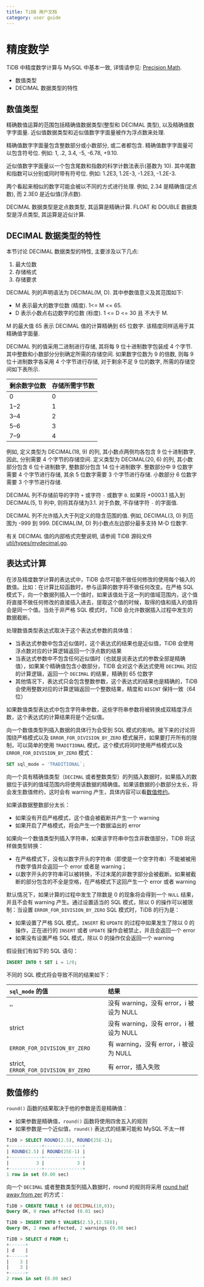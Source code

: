 ```yaml
---
title: TiDB 用户文档
category: user guide
---
```


# 精度数学

TiDB 中精度数学计算与 MySQL 中基本一致, 详情请参见: [Precision Math](https://dev.mysql.com/doc/refman/5.7/en/precision-math.html).

- 数值类型
- DECIMAL 数据类型的特性

## 数值类型

精确数值运算的范围包括精确值数据类型(整型和 DECIMAL 类型), 以及精确值数字字面量. 近似值数据类型和近似值数字字面量被作为浮点数来处理.

精确值数字字面量包含整数部分或小数部分, 或二者都包含. 精确值数字字面量可以包含符号位. 例如: 1, .2, 3.4, -5, -6.78, +9.10.

近似值数字字面量以一个包含尾数和指数的科学计数法表示(基数为 10). 其中尾数和指数可以分别或同时带有符号位. 例如: 1.2E3, 1.2E-3, -1.2E3, -1.2E-3.

两个看起来相似的数字可能会被以不同的方式进行处理. 例如, 2.34 是精确值(定点数), 而 2.3E0 是近似值(浮点数).

DECIMAL 数据类型是定点数类型, 其运算是精确计算. FLOAT 和 DOUBLE 数据类型是浮点类型, 其运算是近似计算.

## DECIMAL 数据类型的特性

本节讨论 DECIMAL 数据类型的特性, 主要涉及以下几点:

1. 最大位数
2. 存储格式
3. 存储要求

DECIMAL 列的声明语法为 DECIMAL(M, D). 其中参数值意义及其范围如下:

- M 表示最大的数字位数 (精度). 1<= M <= 65.
- D 表示小数点右边数字的位数 (标度). 1 <= D <= 30 且 不大于 M.

M 的最大值 65 表示 DECIMAL 值的计算精确到 65 位数字. 该精度同样适用于其精确值字面量.

DECIMAL 列的值采用二进制进行存储, 其将每 9 位十进制数字包装成 4 个字节. 其中整数和小数部分分别确定所需的存储空间. 如果数字位数为 9 的倍数, 则每 9 位十进制数字各采用 4 个字节进行存储, 对于剩余不足 9 位的数字,  所需的存储空间如下表所示.

| 剩余数字位数 | 存储所需字节数 |
| --- | --- |
| 0   | 0 |
| 1–2 | 1 |
| 3–4 | 2 |
| 5–6 | 3 |
| 7–9 | 4 |

例如, 定义类型为 DECIMAL(18, 9) 的列, 其小数点两侧均各包含 9 位十进制数字, 因此, 分别需要 4 个字节的存储空间. 定义类型为 DECIMAL(20, 6) 的列, 其小数部分包含 6 位十进制数字, 整数部分包含 14 位十进制数字. 整数部分中 9 位数字需要 4 个字节进行存储, 其余 5 位数字需要 3 个字节进行存储. 小数部分 6 位数字需要 3 个字节进行存储.

DECIMAL 列不存储前导的字符 `+` 或字符 `-` 或数字 `0`. 如果将 +0003.1 插入到 DECIMAL(5, 1) 列中, 则将其存储为3.1. 对于负数, 不存储字符 `-` 的字面值.

DECIMAL 列不允许插入大于列定义的隐含范围的值. 例如, DECIMAL(3, 0) 列范围为 -999 到 999. DECIMAL(M, D) 列小数点左边部分最多支持 M-D 位数字.

有关 DECIMAL 值的内部格式完整说明, 请参阅 TiDB 源码文件 [util/types/mydecimal.go](https://github.com/pingcap/tidb/blob/master/util/types/mydecimal.go).

## 表达式计算

在涉及精度数学计算的表达式中，TiDB 会尽可能不做任何修改的使用每个输入的数值。比如：在计算比较函数时，参与运算的数字将不做任何改变。在严格 SQL 模式下，向一个数据列插入一个值时，如果该值处于这一列的值域范围内，这个值将直接不做任何修改的直接插入进去，提取这个值的时候，取得的值和插入的值将会是同一个值。当处于非严格 SQL 模式时，TiDB 会允许数据插入过程中发生的数据截断。

处理数值类型表达式取决于这个表达式参数的具体值：

* 当表达式参数中包含近似值时，这个表达式的结果也是近似值，TiDB 会使用浮点数对应的计算逻辑返回一个浮点数的结果
* 当表达式参数中不包含任何近似值时（也就是说表达式的参数全部是精确值），如果某个精确值包含小数部分，TIDB 会对这个表达式使用 `DECIMAL` 对应的计算逻辑，返回一个 `DECIMAL` 的结果，精确到 65 位数字
* 其他情况下，表达式只会包含整数参数，这个表达式的结果也是精确的，TiDB 会使用整数对应的计算逻辑返回一个整数结果，精度和 `BIGINT` 保持一致（64位）

如果数值类型表达式中包含字符串参数，这些字符串参数将被转换成双精度浮点数，这个表达式的计算结果将是个近似值。

向一个数值类型列插入数据的具体行为会受到 SQL 模式的影响。接下来的讨论将围绕严格模式以及 `ERROR_FOR_DIVISION_BY_ZERO` 模式展开，如果要打开所有的限制，可以简单的使用 `TRADITIONAL` 模式，这个模式将同时使用严格模式以及 `ERROR_FOR_DIVISION_BY_ZERO`  模式：

```sql
SET sql_mode = 'TRADITIONAL`;
```

向一个具有精确值类型（`DECIMAL` 或者整数类型）的列插入数据时，如果插入的数据位于该列的值域范围内将使用该数据的精确值。如果该数据的小数部分太长，将会发生数值修约，这时会有 warning 产生，具体内容可以看[数值修约](#round)。

如果该数据整数部分太长：

* 如果没有开启严格模式，这个值会被截断并产生一个 warning
* 如果开启了严格模式，将会产生一个数据溢出的 error

如果向一个数值类型列插入字符串，如果该字符串中包含非数值部分，TiDB 将这样做类型转换：

* 在严格模式下，没有以数字开头的字符串（即使是一个空字符串）不能被被用作数字值并会返回一个 error 或者是 warning；
* 以数字开头的字符串可以被转换，不过末尾的非数字部分会被截断。如果被截断的部分包含的不全是空格，在严格模式下这回产生一个 error 或者 warning

默认情况下，如果计算的过程中发生了除数是 0 的现象将会得到一个 `NULL` 结果，并且不会有 warning 产生。通过设置适当的 SQL 模式，除以 0 的操作可以被限制：当设置 `ERROR_FOR_DIVISION_BY_ZERO` SQL 模式时，TiDB 的行为是：

* 如果设置了严格 SQL 模式，`INSERT` 和 `UPDATE` 的过程中如果发生了除以 0 的操作，正在进行的 `INSERT` 或者 `UPDATE` 操作会被禁止，并且会返回一个 error
* 如果没有设置严格 SQL 模式，除以 0 的操作仅会返回一个 warning

假设我们有如下的 SQL 语句：

```sql
INSERT INTO t SET i = 1/0;
```

不同的 SQL 模式将会导致不同的结果如下：

| `sql_mode` 的值 | 结果 |
| :--- | :--- |
| '' | 没有 warning，没有 error，i 被设为 NULL |
| strict | 没有 warning，没有 error，i 被设为 NULL |
| `ERROR_FOR_DIVISION_BY_ZERO` | 有 warning，没有 error，i 被设为 NULL |
| strict, `ERROR_FOR_DIVISION_BY_ZERO` | 有 error，插入失败 |


## <span id="round">数值修约</span>

`round()` 函数的结果取决于他的参数是否是精确值：

* 如果参数是精确值，`round()` 函数将使用四舍五入的规则
* 如果参数是一个近似值，`round()` 表达式的结果可能和 MySQL 不太一样

```sql
TiDB > SELECT ROUND(2.5), ROUND(25E-1);
+------------+--------------+
| ROUND(2.5) | ROUND(25E-1) |
+------------+--------------+
|          3 |            3 |
+------------+--------------+
1 row in set (0.00 sec)
```

向一个 `DECIMAL` 或者整数类型列插入数据时，round 的规则将采用 [round half away from zer](https://en.wikipedia.org/wiki/Rounding\#Round_half_away_from_zero) 的方式：

```sql
TiDB > CREATE TABLE t (d DECIMAL(10,0));
Query OK, 0 rows affected (0.01 sec)

TiDB > INSERT INTO t VALUES(2.5),(2.5E0);
Query OK, 2 rows affected, 2 warnings (0.00 sec)

TiDB > SELECT d FROM t;
+------+
| d    |
+------+
|    3 |
|    3 |
+------+
2 rows in set (0.00 sec)
```
